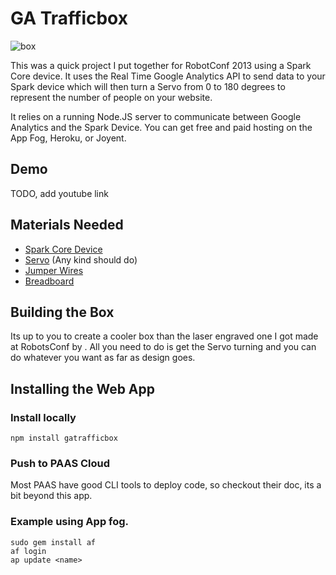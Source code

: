 # GA Trafficbox

![box](http://gatrafficbox.aws.af.cm/images/box.jpg)

This was a quick project I put together for RobotConf 2013 using a Spark Core device. It uses the Real Time
Google Analytics API to send data to your Spark device which will then turn a Servo from 0 to 180 degrees 
to represent the number of people on your website.

It relies on a running Node.JS server to communicate between Google Analytics and the Spark Device. You can get
free and paid hosting on the App Fog, Heroku, or Joyent. 


## Demo
TODO, add youtube link

## Materials Needed
- [Spark Core Device](http://spark.io/)
- [Servo](https://www.sparkfun.com/search/results?term=servo&what=products) (Any kind should do)
- [Jumper Wires](https://www.sparkfun.com/products/124)
- [Breadboard](https://www.sparkfun.com/categories/149)


## Building the Box

Its up to you to create a cooler box than the laser engraved one I got made at RobotsConf by .
All you need to do is get the Servo turning and you can do whatever you want as far as design goes.



## Installing the Web App

### Install locally
```text
npm install gatrafficbox
```

### Push to PAAS Cloud
Most PAAS have good CLI tools to deploy code, so checkout their doc, its a bit beyond this app.
### Example using App fog.
```text
sudo gem install af
af login
ap update <name>
```



